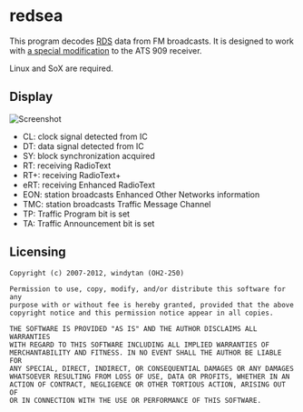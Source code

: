 redsea
======
This program decodes [RDS](http://en.wikipedia.org/wiki/Radio_Data_System) data from FM broadcasts. It is designed to work with [a special modification](http://windytan.blogspot.fi/2012/10/enchanting-subcarriers-on-fm-part-2.html) to the ATS 909 receiver.

Linux and SoX are required.

Display
-------

![Screenshot](http://www.cs.helsinki.fi/u/okraisan/radio/redsea-blue.png)

*  CL: clock signal detected from IC
*  DT: data signal detected from IC
*  SY: block synchronization acquired
*  RT: receiving RadioText
*  RT+: receiving RadioText+
*  eRT: receiving Enhanced RadioText
*  EON: station broadcasts Enhanced Other Networks information
*  TMC: station broadcasts Traffic Message Channel
*  TP: Traffic Program bit is set
*  TA: Traffic Announcement bit is set

Licensing
---------

    Copyright (c) 2007-2012, windytan (OH2-250)
    
    Permission to use, copy, modify, and/or distribute this software for any
    purpose with or without fee is hereby granted, provided that the above
    copyright notice and this permission notice appear in all copies.
    
    THE SOFTWARE IS PROVIDED "AS IS" AND THE AUTHOR DISCLAIMS ALL WARRANTIES
    WITH REGARD TO THIS SOFTWARE INCLUDING ALL IMPLIED WARRANTIES OF
    MERCHANTABILITY AND FITNESS. IN NO EVENT SHALL THE AUTHOR BE LIABLE FOR
    ANY SPECIAL, DIRECT, INDIRECT, OR CONSEQUENTIAL DAMAGES OR ANY DAMAGES
    WHATSOEVER RESULTING FROM LOSS OF USE, DATA OR PROFITS, WHETHER IN AN
    ACTION OF CONTRACT, NEGLIGENCE OR OTHER TORTIOUS ACTION, ARISING OUT OF
    OR IN CONNECTION WITH THE USE OR PERFORMANCE OF THIS SOFTWARE.
